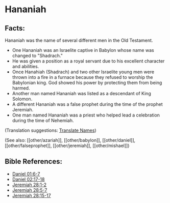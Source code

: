 # Hananiah #

## Facts: ##

Hananiah was the name of several different men in the Old Testament.

* One Hananiah was an Israelite captive in Babylon whose name was changed to "Shadrach."
* He was given a position as a royal servant due to his excellent character and abilities.
* Once Hanahiah (Shadrach) and two other Israelite young men were thrown into a fire in a furnace because they refused to worship the Babylonian king. God showed his power by protecting them from being harmed.
* Another man named Hananiah was listed as a descendant of King Solomon.
* A different Hananiah was a false prophet during the time of the prophet Jeremiah.
* One man named Hananiah was a priest who helped lead a celebration during the time of Nehemiah.

(Translation suggestions: [Translate Names](en/ta-vol1/translate/man/translate-names))

(See also: [[other/azariah]], [[other/babylon]], [[other/daniel]], [[other/falseprophet]], [[other/jeremiah]], [[other/mishael]])

## Bible References: ##

* [Daniel 01:6-7](en/tn/dan/help/01/06)
* [Daniel 02:17-18](en/tn/dan/help/02/17)
* [Jeremiah 28:1-2](en/tn/jer/help/28/01)
* [Jeremiah 28:5-7](en/tn/jer/help/28/05)
* [Jeremiah 28:15-17](en/tn/jer/help/28/15)